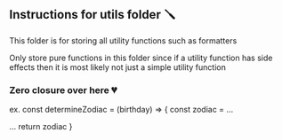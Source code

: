 ## Instructions for utils folder 🪛

This folder is for storing all utility functions such as formatters

Only store pure functions in this folder since if a utility function has side effects then it is most likely not just a simple utility function

### Zero closure over here 💔

ex. const determineZodiac = (birthday) => {
const zodiac = ...

...
return zodiac
}

